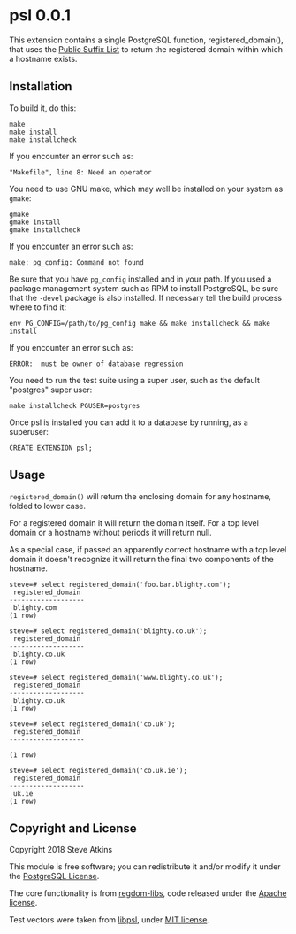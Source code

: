 psl 0.0.1
=========

This extension contains a single PostgreSQL function, registered_domain(),
that uses the [Public Suffix List](https://publicsuffix.org) to return
the registered domain within which a hostname exists.

Installation
------------

To build it, do this:

    make
    make install
    make installcheck

If you encounter an error such as:

    "Makefile", line 8: Need an operator

You need to use GNU make, which may well be installed on your system as
`gmake`:

    gmake
    gmake install
    gmake installcheck

If you encounter an error such as:

    make: pg_config: Command not found

Be sure that you have `pg_config` installed and in your path. If you used a
package management system such as RPM to install PostgreSQL, be sure that the
`-devel` package is also installed. If necessary tell the build process where
to find it:

    env PG_CONFIG=/path/to/pg_config make && make installcheck && make install

If you encounter an error such as:

    ERROR:  must be owner of database regression

You need to run the test suite using a super user, such as the default
"postgres" super user:

    make installcheck PGUSER=postgres

Once psl is installed you can add it to a database by running, as a
superuser:

    CREATE EXTENSION psl;

Usage
-----

`registered_domain()` will return the enclosing domain for any hostname,
folded to lower case.

For a registered domain it will return the domain itself. For a top level
domain or a hostname without periods it will return null.

As a special case, if passed an apparently correct hostname with a top level
domain it doesn't recognize it will return the final two components of the
hostname.

    steve=# select registered_domain('foo.bar.blighty.com');
     registered_domain
    -------------------
     blighty.com
    (1 row)
    
    steve=# select registered_domain('blighty.co.uk');
     registered_domain
    -------------------
     blighty.co.uk
    (1 row)
    
    steve=# select registered_domain('www.blighty.co.uk');
     registered_domain
    -------------------
     blighty.co.uk
    (1 row)
    
    steve=# select registered_domain('co.uk');
     registered_domain
    -------------------
    
    (1 row)
    
    steve=# select registered_domain('co.uk.ie');
     registered_domain
    -------------------
     uk.ie
    (1 row)

Copyright and License
---------------------

Copyright 2018 Steve Atkins

This module is free software; you can redistribute it and/or modify it under
the [PostgreSQL License](http://www.opensource.org/licenses/postgresql).

The core functionality is from
[regdom-libs](https://github.com/usrflo/registered-domain-libs/), code
released under the
[Apache license](http://www.apache.org/licenses/LICENSE-2.0).

Test vectors were taken from [libpsl](https://github.com/rockdaboot/libpsl),
under [MIT license](https://github.com/rockdaboot/libpsl/blob/master/LICENSE).

